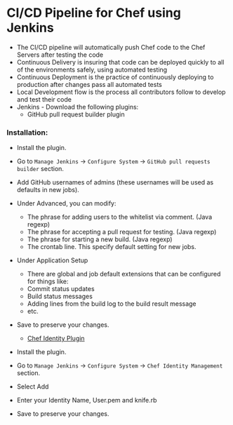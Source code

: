 # CI/CD Pipeline for Chef using Jenkins
- The CI/CD pipeline will automatically push Chef code to the Chef Servers after testing the code
- Continuous Delivery is insuring that code can be deployed quickly to all of the environments safely, using automated testing
- Continuous Deployment is the practice of continuously deploying to production after changes pass all automated tests
- Local Development flow is the process all contributors follow to develop and test their code
- Jenkins - Download the following plugins:
  - GitHub pull request builder plugin
### Installation:
* Install the plugin.  
* Go to ``Manage Jenkins`` -> ``Configure System`` -> ``GitHub pull requests builder`` section.

* Add GitHub usernames of admins (these usernames will be used as defaults in new jobs).  
* Under Advanced, you can modify:  
  * The phrase for adding users to the whitelist via comment. (Java regexp)  
  * The phrase for accepting a pull request for testing. (Java regexp)
  * The phrase for starting a new build. (Java regexp)  
  * The crontab line. This specify default setting for new jobs.  
* Under Application Setup
  * There are global and job default extensions that can be configured for things like:
  * Commit status updates
  * Build status messages
  * Adding lines from the build log to the build result message
  * etc.
* Save to preserve your changes.  
  - [Chef Identity Plugin](https://github.com/jenkinsci/chef-identity-plugin)
* Install the plugin.  
* Go to ``Manage Jenkins`` -> ``Configure System`` -> ``Chef Identity Management`` section.

* Select Add  
* Enter your Identity Name, User.pem and knife.rb
* Save to preserve your changes.  
